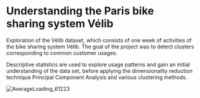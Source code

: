 # Understanding the Paris bike sharing system Vélib

Exploration of the Vélib dataset, which consists of one week of activities of the bike sharing system Vélib. The goal of the project was to detect clusters corresponding to common customer usages.

Descriptive statistics  are used to explore usage patterns and gain an initial understanding of the data set, before applying the dimensionality reduction technique Principal Component Analysis and various clustering methods. 
 
![AverageLoading_61223](https://user-images.githubusercontent.com/106959217/173183059-626f7e35-13dc-437e-b225-a20f1d000d8b.png)
